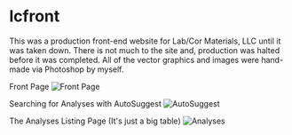 lcfront
======

This was a production front-end website for Lab/Cor Materials, LLC until it was taken down. There is not much to the site and, production was halted before it was completed.
All of the vector graphics and images were hand-made via Photoshop by myself.

Front Page
![Front Page](http://i.imgur.com/g7i3wqz.png)

Searching for Analyses with AutoSuggest
![AutoSuggest](http://i.imgur.com/sXVGcC8.png)

The Analyses Listing Page (It's just a big table)
![Analyses](http://i.imgur.com/pz8qp2v.png)
